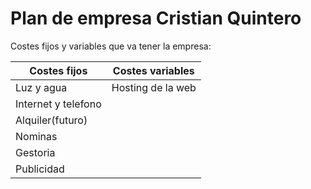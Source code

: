 # Plan de empresa Cristian Quintero

Costes fijos y variables que va tener la empresa:

| Costes fijos | Costes variables |
|--------------|------------------|
| Luz y agua | Hosting de la web |
| Internet y telefono |   |
| Alquiler(futuro) |   |
| Nominas |   |
| Gestoria |   |
| Publicidad |   |
